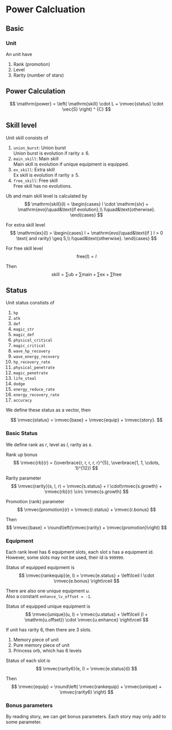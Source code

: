 # Power Calcluation

$$
\renewcommand{\vec}[1]{\overrightarrow{#1}}
\newcommand{\rmvec}[1]{\overrightarrow{\mathrm{#1}}}
\newcommand{\round}{\operatorname{round}}
$$

## Basic 

### Unit

An unit have

1. Rank (promotion)
2. Level
3. Rarity (number of stars)

## Power Calculation

$$
\mathrm{power} = \left( \mathrm{skill} \cdot L + \rmvec{status} \cdot \vec{S} \right) ^ {C}
$$

## Skill level

Unit skill consists of 
1. `union_burst`: Union burst \
    Union burst is evolution if $\mathrm{rarity} \geq 6$.
2. `main_skill`: Main skill \
    Main skill is evolution if unique equipment is equipped.
3. `ex_skill`: Extra skill \
Ex skill is evolution if $\mathrm{rarity} \geq 5$.
4. `free_skill`: Free skill \
Free skill has no evolutions.

Ub and main skill level is calculated by
$$
\mathrm{skill}(l) = 
\begin{cases}
l \cdot \mathrm{slv} + \mathrm{evo}\quad&\text{if evolution},\\
l\quad&\text{otherwise}.
\end{cases}
$$

For extra skill level
$$
\mathrm{ex}(l) = 
\begin{cases}
l + \mathrm{evo}\quad&\text{if } l > 0 \text{ and rarity} \geq 5,\\
l\quad&\text{otherwise}.
\end{cases}
$$

For free skill level
$$
\mathrm{free}(l) = l
$$

Then
$$
\mathrm{skill} = \sum\mathrm{ub} + \sum\mathrm{main} + \sum\mathrm{ex} + \sum\mathrm{free}
$$


## Status

Unit status constists of

1. `hp`
1. `atk`
2. `def`
3. `magic_str`
4. `magic_def`
5. `physical_critical`
6. `magic_critical`
7. `wave_hp_recovery`
8. `wave_energy_recovery`
9. `hp_recovery_rate`
10. `physical_penetrate`
11. `magic_penetrate`
12. `life_steal`
13. `dodge`
14. `energy_reduce_rate`
15. `energy_recovery_rate`
16. `accuracy`

We define these status as a vector, then

$$
\rmvec{status} = \rmvec{base} + \rmvec{equip} + \rmvec{story}.
$$

### Basic Status

We define rank as $r$, level as $l$, rarity as $s$.

Rank up bonus
$$
\rmvec{rb}(r) = (\overbrace{r, r, r, r, r}^{5}, \overbrace{1, 1, \cdots, 1}^{12})
$$

Rarity parameter
$$
\rmvec{rarity}(s, l, r) = \rmvec{s.status} + l \cdot\rmvec{s.growth} + \rmvec{rb}(r) \circ \rmvec{s.growth} 
$$

Promotion (rank) parameter
$$
\rmvec{promotion}(r) = \rmvec{r.status} + \rmvec{r.bonus}
$$

Then
$$
\rmvec{base} = \round\left(\rmvec{rarity} + \rmvec{promotion}\right)
$$

### Equipment

Each rank level has 6 equipment slots, each slot $s$ has a equipment id. \
However, some slots may not be used, their id is `999999`.

Status of equipped equipment is
$$
\rmvec{rankequip}(e, l) = \rmvec{e.status} + \left\lceil l \cdot \rmvec{e.bonus} \right\rceil
$$

There are also one unique equipment $u$. \
Also a constant `enhance_lv_offset = -1`.

Status of equipped unique equipment is
$$
\rmvec{unique}(u, l) = \rmvec{u.status} + \left\lceil (l + \mathrm{u.offset}) \cdot \rmvec{u.enhance} \right\rceil
$$

If unit has rarity 6, then there are 3 slots.

1. Memory piece of unit
2. Pure memory piece of unit
3. Princess orb, which has 6 levels

Status of each slot is
$$
\rmvec{rarity6}(e, l) = \rmvec{e.status}(l)
$$

Then
$$
\rmvec{equip} = \round\left( \rmvec{rankequip} + \rmvec{unique} + \rmvec{rarity6} \right)
$$

### Bonus parameters

By reading story, we can get bonus parameters.
Each story may only add to some parameter.
